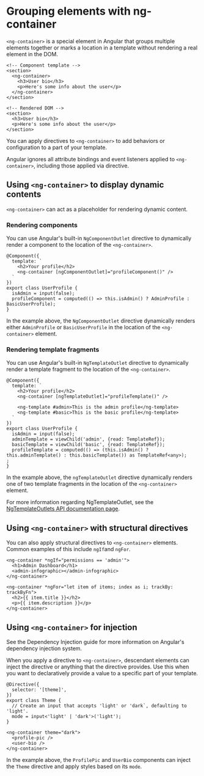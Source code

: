 # Grouping elements with ng-container

`<ng-container>` is a special element in Angular that groups multiple elements together or marks a location in a template without rendering a real element in the DOM.

```angular-html
<!-- Component template -->
<section>
  <ng-container>
    <h3>User bio</h3>
    <p>Here's some info about the user</p>
  </ng-container>
</section>
```

```angular-html
<!-- Rendered DOM -->
<section>
  <h3>User bio</h3>
  <p>Here's some info about the user</p>
</section>
```

You can apply directives to `<ng-container>` to add behaviors or configuration to a part of your template.

Angular ignores all attribute bindings and event listeners applied to `<ng-container>`, including those applied via directive.

## Using `<ng-container>` to display dynamic contents

`<ng-container>` can act as a placeholder for rendering dynamic content.

### Rendering components

You can use Angular's built-in `NgComponentOutlet` directive to dynamically render a component to the location of the `<ng-container>`.

```angular-ts
@Component({
  template: `
    <h2>Your profile</h2>
    <ng-container [ngComponentOutlet]="profileComponent()" />
  `
})
export class UserProfile {
  isAdmin = input(false);
  profileComponent = computed(() => this.isAdmin() ? AdminProfile : BasicUserProfile);
}
```

In the example above, the `NgComponentOutlet` directive dynamically renders either `AdminProfile` or `BasicUserProfile` in the location of the `<ng-container>` element.

### Rendering template fragments

You can use Angular's built-in `NgTemplateOutlet` directive to dynamically render a template fragment to the location of the `<ng-container>`.

```angular-ts
@Component({
  template: `
    <h2>Your profile</h2>
    <ng-container [ngTemplateOutlet]="profileTemplate()" />

    <ng-template #admin>This is the admin profile</ng-template>
    <ng-template #basic>This is the basic profile</ng-template>
  `
})
export class UserProfile {
  isAdmin = input(false);
  adminTemplate = viewChild('admin', {read: TemplateRef});
  basicTemplate = viewChild('basic', {read: TemplateRef});
  profileTemplate = computed(() => (this.isAdmin() ? this.adminTemplate() : this.basicTemplate()) as TemplateRef<any>);
;
}
```

In the example above, the `ngTemplateOutlet` directive dynamically renders one of two template fragments in the location of the `<ng-container>` element.

For more information regarding NgTemplateOutlet, see the [NgTemplateOutlets API documentation page](/api/common/NgTemplateOutlet).

## Using `<ng-container>` with structural directives

You can also apply structural directives to `<ng-container>` elements. Common examples of this include `ngIf`and `ngFor`.

```angular-html
<ng-container *ngIf="permissions == 'admin'">
  <h1>Admin Dashboard</h1>
  <admin-infographic></admin-infographic>
</ng-container>

<ng-container *ngFor="let item of items; index as i; trackBy: trackByFn">
  <h2>{{ item.title }}</h2>
  <p>{{ item.description }}</p>
</ng-container>
```

## Using `<ng-container>` for injection

See the Dependency Injection guide for more information on Angular's dependency injection system.

When you apply a directive to `<ng-container>`, descendant elements can inject the directive or anything that the directive provides. Use this when you want to declaratively provide a value to a specific part of your template.

```angular-ts
@Directive({
  selector: '[theme]',
})
export class Theme {
  // Create an input that accepts 'light' or 'dark`, defaulting to 'light'.
  mode = input<'light' | 'dark'>('light');
}
```

```angular-html
<ng-container theme="dark">
  <profile-pic />
  <user-bio />
</ng-container>
```

In the example above, the `ProfilePic` and `UserBio` components can inject the `Theme` directive and apply styles based on its `mode`.
